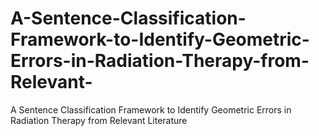 # A-Sentence-Classification-Framework-to-Identify-Geometric-Errors-in-Radiation-Therapy-from-Relevant-
A Sentence Classification Framework to Identify Geometric Errors in Radiation Therapy from Relevant Literature
